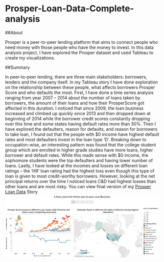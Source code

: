 # Prosper-Loan-Data-Complete-analysis

##About

Prosper is a peer-to-peer lending platform that aims to connect people who need money with those people who have the money to invest. In this data analysis project, I have explored the Prosper dataset and used Tableau to create my visualizations.

##Summary

In peer-to-peer lending, there are three main stakeholders: borrowers, lenders and the company itself. In my Tableau story I have done exploration on the relationship between these people, what affects borrowers Prosper Score and who defaults the most. First, I have done a time series analysis ranging from year 2007 – 2014 about the number of loans taken by borrowers, the amount of their loans and how their ProsperScore got affected in this duration. I noticed that since 2009, the loan business increased and climbed up quickly since 2013 and then dropped down at beginning of 2014 while the borrower credit scores constantly dropping over this time and some states having default rates more than 30%. Then I have explored the defaulters, reason for defaults, and reason for borrowers to take loan, I found out that the people with $0 income have highest default rates and most defaulters invest in the loan type ‘D’. Breaking down to occupation-wise, an interesting pattern was found that the college student group which are enrolled in higher grade studies have more loans, higher borrower and default rates. While this made sense with $0 income, the sophomore students were the top defaulters and having lower number of loans. Lastly, I have looked at the incomes and losses on different loan ratings – the ‘HR’ loan rating had the highest loss even though this type of loan is given to most credit-worthy borrowers. However, looking at the net principal returns over the time I noticed loans C&D had highest losses than other loans and are most risky.
You can view final version of my [Prosper Loan Data](https://public.tableau.com/profile/atharva.tipre#!/vizhome/ProsperLoanDataVisualization_16125019381200/ProsperLoanStory-Version2) Story 
![alt text](https://github.com/Atharva1309/Prosper-Loan-Data-Complete-analysis/blob/main/Capture.PNG)
